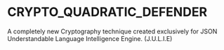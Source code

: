 # CRYPTO_QUADRATIC_DEFENDER
A completely new Cryptography technique created exclusively for JSON Understandable Language Intelligence Engine. (J.U.L.I.E)
